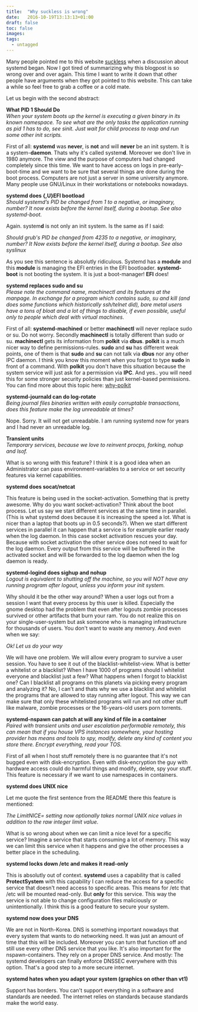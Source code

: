 ```yaml
---
title:  "Why suckless is wrong"
date:   2016-10-19T13:13:13+01:00
draft: false
toc: false
images:
tags:
  - untagged
---
```


Many people pointed me to this website [suckless](http://suckless.org/sucks/systemd) when a discussion about systemd
began. Now I got tired of summarizing why this blogpost is so wrong over
and over again. This time I want to write it down that other people have
arguments when they got pointed to this website. This can take a while
so feel free to grab a coffee or a cold mate.  
  
Let us begin with the second abstract:  
  
**What PID 1 Should Do**  
*When your system boots up the kernel is executing a given binary in its
known namespace. To see what are the only tasks the application running
as pid 1 has to do, see sinit. Just wait for child process to reap and
run some other init scripts.*  
  
First of all: **systemd** was **never**, is **not** and will **never**
be an init system. It is a system-**daemon**. Thats why it's called
system**d**. Moreover we don't live in 1980 anymore. The view and the
purpose of computers had changed completely since this time. We want to
have access on logs in pre-early-boot-time and we want to be sure that
several things are done during the boot process. Computers are not just
a server in some university anymore. Many people use GNU/Linux in their
workstations or notebooks nowadays.  

**systemd does {,U}EFI bootload**  
*Should systemd’s PID be changed from 1 to a negative, or imaginary,
number? It now exists before the kernel itself, during a bootup. See
also systemd-boot.*  
  
Again. system**d** is not only an init system. Is the same as if I said:
  
*Should grub's PID be changed from 4235 to a negative, or imaginary,
number? It Now exists before the kernel itself, during a bootup. See
also syslinux*  
  
As you see this sentence is absolutly ridiculous. Systemd has a
**module** and this **module** is managing the EFI entries in the EFI
bootloader. **systemd-boot** is not booting the system. It is just a
boot-manager! **EFI** does!  
  
**systemd replaces sudo and su**  
*Please note the command name, machinectl and its features at the
manpage. In exchange for a program which contains sudo, su and kill (and
does some functions which historically ssh/telnet did), bare metal users
have a tons of bloat and a lot of things to disable, if even possible,
useful only to people which deal with virtual machines.*  
  
First of all: **systemd-machined** or better **machinectl** will never
replace sudo or su. Do not worry. Secondly **machinectl** is totally
different than sudo or su. **machinectl** gets its information from
**polkit** via **dbus**. **polkit** is a much nicer way to define
permissions-rules. **sudo** and **su** has different weak points, one of
them is that **sudo** and **su** can not talk via **dbus** nor any other
IPC daemon. I think you know this moment when you forgot to type
**sudo** in front of a command. With **polkit** you don't have this
situation because the system service will just ask for a permission via
**IPC**. And yes.. you will need this for some stronger security
policies than just kernel-based permissions. You can find more about
this topic here:
[why-polkit](https://www.collabora.com/about-us/blog/2015/06/08/why-polkit-(or,-how-to-mount-a-disk-on-modern-linux))  
  
**systemd-journald can do log-rotate**  
*Being journal files binaries written with easily corruptable
transactions, does this feature make the log unreadable at times?*  
  
Nope. Sorry. It will not get unreadable. I am running systemd now for
years and I had never an unreadable log.  
  
**Transient units**  
*Temporary services, because we love to reinvent procps, forking, nohup
and lsof.*  
  
What is so wrong with this feature? I think it is a good idea when an
Administrator can pass environment-variables to a service or set
security features via kernel capabilities.  
  
**systemd does socat/netcat**  
  
This feature is being used in the socket-activation. Something that is
pretty awesome. Why do you want socket-activation? Think about the boot
process. Let us say we start different services at the same time in
parallel. (This is what systemd does because it is increasing the speed
a lot. What is nicer than a laptop that boots up in 0.5 seconds?). When
we start different services in parallel it can happen that a service is
for example earlier ready when the log daemon. In this case socket
activation rescues your day. Because with socket activation the other
service does not need to wait for the log daemon. Every output from this
service will be buffered in the activated socket and will be forwarded
to the log daemon when the log daemon is ready. 
  
**systemd-logind does sighup and nohup**  
*Logout is equivalent to shutting off the machine, so you will NOT have
any running program after logout, unless you inform your init system.*
  
Why should it be the other way around? When a user logs out from a
session I want that every process by this user is killed. Especially the
gnome desktop had the problem that even after logouts zombie processes
survived or other artifacts that burn your ram. You do not realize this
on your single-user-system but ask someone who is managing
infrastructure for thousands of users. You don't want to waste any
memory. And even when we say:  
  
*Ok! Let us do your way*
  
We will have one problem. We will allow every program to survive a user
session. You have to see it out of the blacklist-whitelist-view.
What is better a whitelist or a blacklist?
When I have 1000 of programs should I whitelist everyone and blacklist
just a few? What happens when I forgot to blacklist one? Can I blacklist
all programs on this planets via picking every program and analyzing it?
No, I can't and thats why we use a blacklist and whitelist the programs
that are allowed to stay running after logout. This way we can make sure
that only these whitelisted programs will run and not other stuff like
malware, zombie processes or the 16-years-old users porn torrents.  
  
**systemd-nspawn can patch at will any kind of file in a container**  
*Paired with transient units and user escalation performable remotely,
this can mean that if you house VPS instances somewhere, your hosting
provider has means and tools to spy, modify, delete any kind of content
you store there. Encrypt everything, read your TOS.*  
  
First of all when I host stuff remotely there is no guarantee that it's
not bugged even with disk-encryption. Even with disk-encryption the guy
with hardware access could do harmful things and modify, delete, spy
your stuff. This feature is necessary if we want to use namespaces in
containers.  
  
**systemd does UNIX nice**  
  
Let me quote the first sentence from the README there this feature is
mentioned:  
  
*The LimitNICE= setting now optionally takes normal UNIX nice values
in addition to the raw integer limit value.*  
  
What is so wrong about when we can limit a nice level for a specific
service? Imagine a service that starts consuming a lot of memory. This
way we can limit this service when it happens and give the other
processes a better place in the scheduling.  
  
**systemd locks down /etc and makes it read-only**  
  
This is absolutly out of context. **systemd** uses a capability that is
called **ProtectSystem** with this capability I can reduce the access
for a specific service that doesn't need access to specific areas. This
means for /etc that /etc will be mounted read-only. But **only** for
this service. This way the service is not able to change configuration
files maliciously or unintentionally. I think this is a good feature to
secure your system.  
  
**systemd now does your DNS**  
  
We are not in North-Korea. DNS is something important nowadays that
every system that wants to do networking need. It was just an amount of
time that this will be included. Moreover you can turn that function off
and still use every other DNS service that you like. It's also important
for the nspawn-containers. They rely on a proper DNS service. And
mostly: The systemd developers can finally enforce DNSSEC everywhere
with this option. That's a good step to a more secure internet.  
  
**systemd hates when you adapt your system (graphics on other than
vt1)**  
  
Support has borders. You can't support everything in a software and
standards are needed. The internet relies on standards because standards
make the world easy.  
  

